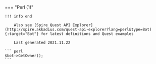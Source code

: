 === "Perl (1)"

    !!! info end

        Also see [Spire Quest API Explorer](http://spire.akkadius.com/quest-api-explorer?lang=perl&type=Bot){:target="Bot"} for latest definitions and Quest examples

        Last generated 2021.11.22

    ``` perl
    $bot->GetOwner();
    ```
